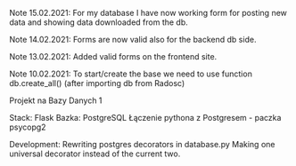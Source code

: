 Note 15.02.2021:
For my database I have now working form for posting new data
and showing data downloaded from the db.

Note 14.02.2021:
Forms are now valid also for the backend db side.

Note 13.02.2021:
Added valid forms on the frontend site.

Note 10.02.2021:
To start/create the base we need to use function db.create_all() (after importing db from Radosc)

Projekt na Bazy Danych 1

Stack: Flask
Bazka: PostgreSQL
Łączenie pythona z Postgresem - paczka psycopg2


Development:
Rewriting postgres decorators in database.py
Making one universal decorator instead of the current two.
